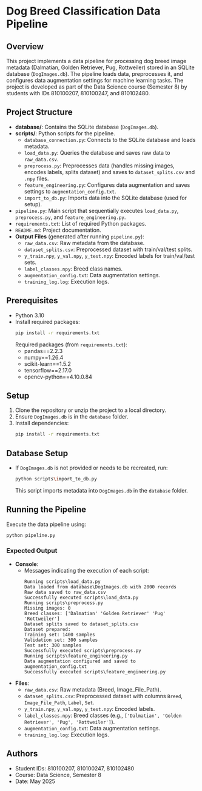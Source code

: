 # Dog Breed Classification Data Pipeline

## Overview
This project implements a data pipeline for processing dog breed image metadata (Dalmatian, Golden Retriever, Pug, Rottweiler) stored in an SQLite database (`DogImages.db`). The pipeline loads data, preprocesses it, and configures data augmentation settings for machine learning tasks. The project is developed as part of the Data Science course (Semester 8) by students with IDs 810100207, 810100247, and 810102480.

## Project Structure
- **database/**: Contains the SQLite database (`DogImages.db`).
- **scripts/**: Python scripts for the pipeline.
  - `database_connection.py`: Connects to the SQLite database and loads metadata.
  - `load_data.py`: Queries the database and saves raw data to `raw_data.csv`.
  - `preprocess.py`: Preprocesses data (handles missing images, encodes labels, splits dataset) and saves to `dataset_splits.csv` and `.npy` files.
  - `feature_engineering.py`: Configures data augmentation and saves settings to `augmentation_config.txt`.
  - `import_to_db.py`: Imports data into the SQLite database (used for setup).
- `pipeline.py`: Main script that sequentially executes `load_data.py`, `preprocess.py`, and `feature_engineering.py`.
- `requirements.txt`: List of required Python packages.
- `README.md`: Project documentation.
- **Output Files** (generated after running `pipeline.py`):
  - `raw_data.csv`: Raw metadata from the database.
  - `dataset_splits.csv`: Preprocessed dataset with train/val/test splits.
  - `y_train.npy`, `y_val.npy`, `y_test.npy`: Encoded labels for train/val/test sets.
  - `label_classes.npy`: Breed class names.
  - `augmentation_config.txt`: Data augmentation settings.
  - `training_log.log`: Execution logs.

## Prerequisites
- Python 3.10
- Install required packages:
  ```bash
  pip install -r requirements.txt
  ```
  Required packages (from `requirements.txt`):
  - pandas==2.2.3
  - numpy==1.26.4
  - scikit-learn==1.5.2
  - tensorflow==2.17.0
  - opencv-python==4.10.0.84

## Setup
1. Clone the repository or unzip the project to a local directory.
2. Ensure `DogImages.db` is in the `database` folder.
3. Install dependencies:
   ```bash
   pip install -r requirements.txt
   ```

## Database Setup
- If `DogImages.db` is not provided or needs to be recreated, run:
  ```bash
  python scripts\import_to_db.py
  ```
  This script imports metadata into `DogImages.db` in the `database` folder.

## Running the Pipeline
Execute the data pipeline using:
```bash
python pipeline.py
```

### Expected Output
- **Console**:
  - Messages indicating the execution of each script:
    ```
    Running scripts\load_data.py
    Data loaded from database\DogImages.db with 2000 records
    Raw data saved to raw_data.csv
    Successfully executed scripts\load_data.py
    Running scripts\preprocess.py
    Missing images: 0
    Breed classes: ['Dalmatian' 'Golden Retriever' 'Pug' 'Rottweiler']
    Dataset splits saved to dataset_splits.csv
    Dataset prepared:
    Training set: 1400 samples
    Validation set: 300 samples
    Test set: 300 samples
    Successfully executed scripts\preprocess.py
    Running scripts\feature_engineering.py
    Data augmentation configured and saved to augmentation_config.txt
    Successfully executed scripts\feature_engineering.py
    ```
- **Files**:
  - `raw_data.csv`: Raw metadata (Breed, Image_File_Path).
  - `dataset_splits.csv`: Preprocessed dataset with columns `Breed`, `Image_File_Path`, `Label`, `Set`.
  - `y_train.npy`, `y_val.npy`, `y_test.npy`: Encoded labels.
  - `label_classes.npy`: Breed classes (e.g., `['Dalmatian', 'Golden Retriever', 'Pug', 'Rottweiler']`).
  - `augmentation_config.txt`: Data augmentation settings.
  - `training_log.log`: Execution logs.

## Authors
- Student IDs: 810100207, 810100247, 810102480
- Course: Data Science, Semester 8
- Date: May 2025